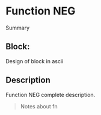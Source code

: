 # Function NEG
Summary

## Block:
Design of block in ascii

## Description
Function NEG complete description.
>Notes about fn
